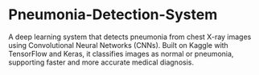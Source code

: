 # Pneumonia-Detection-System
A deep learning system that detects pneumonia from chest X-ray images using Convolutional Neural Networks (CNNs). Built on Kaggle with TensorFlow and Keras, it classifies images as normal or pneumonia, supporting faster and more accurate medical diagnosis.
